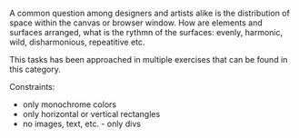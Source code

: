 A common question among designers and artists alike is the distribution of space within the canvas or browser window. How are elements and surfaces arranged, what is the rythmn of the surfaces: evenly, harmonic, wild, disharmonious, repeatitive etc.

This tasks has been approached in multiple exercises that can be found in this category. 

Constraints: 
- only monochrome colors
- only horizontal or vertical rectangles
- no images, text, etc. - only divs